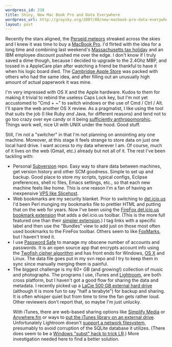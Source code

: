 ```yaml
--- 
wordpress_id: 238
title: Shiny, New Mac Book Pro and Data Everywhere
wordpress_url: http://graysky.org/2007/08/new-macbook-pro-data-everywhere/
layout: post
---
```

Recently the stars aligned, the <a href="http://science.nasa.gov/headlines/y2007/11jul_greatperseids.htm">Perseid meteors</a> streaked across the skies and I knew it was time to buy a <a href="http://www.apple.com/macbookpro/">MacBook Pro</a>. I'd flirted with the idea for a long time and combining last weekend's <a href="http://www.apple.com/retail/taxholiday/massachusetts.html">Massachusetts tax holiday</a> and an IBM employee discount pushed me over the edge. I don't know if I truly saved a dime though, because I decided to upgrade to the 2.4Ghz MBP, and tossed in a AppleCare plan after watching a friend be thankful to have it when his logic board died. The <a href="http://www.apple.com/retail/cambridgeside/">Cambridge Apple Store</a> was packed with others who had the same idea, and after filling out an unusually high amount of actual paperwork it was mine.

I'm very impressed with OS X and the Apple hardware. Kudos to them for making it trivial to rebind the useless Caps Lock key, but I'm not yet accustomed to "Cmd + ~" to switch windows or the use of Cmd / Ctrl / Alt. I'll spare the web another OS X review. As a pragmatist, I like using the tool that suits the job (I like Ruby <em>and</em> Java, for different reasons) and tend not to go too crazy over eye candy or it being <a href="http://www.google.com/q=steve+jobs+anthropomorphic">sufficiently anthropomorphic</a>. Things work well, nice UI with UNIX under the hood. Good stuff.

Still, I'm not a "switcher" in that I'm not planning on annointing any one machine. Moreover, at this stage it feels strange to store data on just one local hard drive. I want access to my data wherever I am. Of course, much of it lives on the web (Gmail, etc.) already but not all of it. The rest I've been tackling with:  

<ul>
<li>Personal <a href="http://subversion.tigris.org/">Subversion</a> repo. Easy way to share data between machines, get version history and other SCM goodness. Simple to set up and backup. Good place to store my scripts, typical configs, Eclipse preferences, shell rc files, Emacs settings, etc., so that each new machine feels like home. This is one reason I'm a fan of having an inexpensive <a href="http://graysky.org/2007/05/moved-to-slicehost/">VPS like Slicehost</a>.

<li>Web bookmarks are my security blanket. Prior to switching to <a href="http://del.icio.us/">del.icio.us</a> I'd been Perl munging my bookmarks file to prettier HTML and putting that on the web for years. Now I've been using the <a href="http://del.icio.us/help/firefox/bookmarks/quicktour">FireFox del.icio.us bookmark extension</a> that adds a del.icio.us toolbar. (This is the more full featured one than their <a href="http://del.icio.us/help/firefox/extension">simpler extension</a>.) I tag links with a specific label and then use the "Bundles" view to add just on those most often used bookmarks to the FireFox toolbar. Others seem to like <a href="https://addons.mozilla.org/en-US/firefox/addon/2410">FoxMarks</a>, but I haven't tried it.

<li>I use <a href="http://passwordsafe.sourceforge.net/">Password Safe</a> to manage my obscene number of accounts and passwords. It is an open source app that encrypts account info using the <a href="http://en.wikipedia.org/wiki/Twofish">Twofish cipher algorithm</a> and has front ends for Windows, <a href="http://www.fpx.de/fp/Software/Gorilla/">OS X</a> and Linux. The data file goes put in my svn repo and I try to keep them in sync since manually merging them is painful.

<li>The biggest challenge is my 60+ GB (and growing!) collection of music and photographs. The programs I use, iTunes and <a href="http://www.adobe.com/products/photoshoplightroom/">Lightroom</a>, are both cross platform, but I haven't got a good flow for sharing the data and metadata. I recently picked up a <a href="http://www.amazon.com/dp/B000H6CBA4/ref=nosim?tag=mikechampion">LaCie 500 GB external hard drive</a> (although it is more fun to say "half a terabyte") for backup and sharing. It is often whisper quiet but from time to time the fan gets rather loud. Other reviewers don't report that, so maybe I'm just unlucky.

With iTunes, there are web-based sharing options like <a href="http://graysky.org/2007/07/simplify-media-share-itunes-music/">Simplify Media</a> or <a href="http://www.anywhere.fm/">Anywhere.fm</a> or ways to <a href="http://www.tuaw.com/2006/09/19/how-to-keep-your-itunes-library-on-an-external-hard-drive/">put the iTunes library on an external drive</a>. Unfortunately Lightroom doesn't <a href="http://www.oreillynet.com/digitalmedia/blog/2007/05/sharing_a_lightroom_database.html">support a network filesystem</a>, presumably to avoid corruption of the SQLite database it utilizes. (There does seem to be a <a href="http://photo.net/bboard/q-and-a-fetch-msg?msg_id=00KH4S">Windows "subst" hack to trick LR</a>.) More investigation needed here to find a better solution.
</ul>
